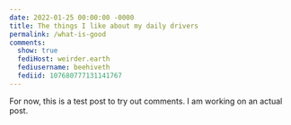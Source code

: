 ```yaml
---
date: 2022-01-25 00:00:00 -0000
title: The things I like about my daily drivers
permalink: /what-is-good
comments:
  show: true
  fediHost: weirder.earth
  fediusername: beehiveth
  fediid: 107680777131141767
---
```


For now, this is a test post to try out comments. I am working on an actual post.